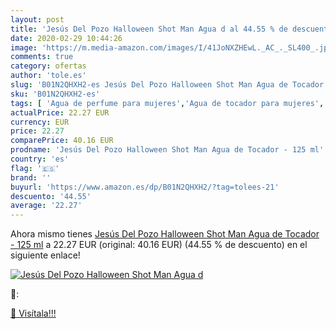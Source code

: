 ```yaml
---
layout: post
title: 'Jesús Del Pozo Halloween Shot Man Agua d al 44.55 % de descuento'
date: 2020-02-29 10:44:26
image: 'https://m.media-amazon.com/images/I/41JoNXZHEwL._AC_._SL400_.jpg'
comments: true
category: ofertas
author: 'tole.es'
slug: 'B01N2QHXH2-es Jesús Del Pozo Halloween Shot Man Agua de Tocador - 125 ml'
sku: 'B01N2QHXH2-es'
tags: [ 'Agua de perfume para mujeres','Agua de tocador para mujeres','Almacenaje de adornos festivos','Almacenamiento y organización','Belleza','Fragancias para mujeres','Hogar y cocina','Juguetes','Juguetes electrónicos','Juguetes y juegos','Perfumes y fragancias','Productos para el cuidado de la piel','Sets y juegos para el cuidado de la piel','Videojuegos para niños','agua','de','tocador', ]
actualPrice: 22.27 EUR
currency: EUR
price: 22.27
comparePrice: 40.16 EUR
prodname: 'Jesús Del Pozo Halloween Shot Man Agua de Tocador - 125 ml'
country: 'es'
flag: '🇪🇸'
brand: ''
buyurl: 'https://www.amazon.es/dp/B01N2QHXH2/?tag=tolees-21'
descuento: '44.55'
average: '22.27'
---
```


Ahora mismo tienes [Jesús Del Pozo Halloween Shot Man Agua de Tocador - 125 ml](https://www.amazon.es/dp/B01N2QHXH2/?tag=tolees-21) a 22.27 EUR (original: 40.16 EUR) (44.55 %  de descuento) en el siguiente enlace!

[![Jesús Del Pozo Halloween Shot Man Agua d](https://m.media-amazon.com/images/I/41JoNXZHEwL._AC_._SL400_.jpg)](https://www.amazon.es/dp/B01N2QHXH2/?tag=tolees-21)

🔎:


[🛒 Visítala!!!](https://www.amazon.es/dp/B01N2QHXH2/?tag=tolees-21)
